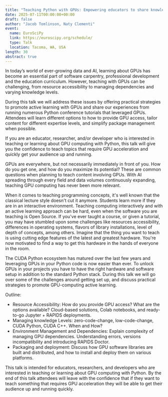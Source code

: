 ```yaml
---
title: "Teaching Python with GPUs: Empowering educators to share knowledge that uses GPUs"
date: 2025-07-11T00:00:00+00:00
draft: false
author: "Jacob Tomlinson, Naty Clementi"
event:
  name: EuroSciPy
  link: https://euroscipy.org/schedule/
  type: Talk
  location: Tacoma, WA, USA
length: 30
abstract: true
---
```


In today’s world of ever-growing data and AI, learning about GPUs has become an essential part of software carpentry, professional development and the education curriculum. However, teaching with GPUs can be challenging, from resource accessibility to managing dependencies and varying knowledge levels.

During this talk we will address these issues by offering practical strategies to promote active learning with GPUs and share our experiences from running numerous Python conference tutorials that leveraged GPUs. Attendees will learn different options to how to provide GPU access, tailor content for different expertise levels, and simplify package management when possible.

If you are an educator, researcher, and/or developer who is interested in teaching or learning about GPU computing with Python, this talk will give you the confidence to teach topics that require GPU acceleration and quickly get your audience up and running.

GPUs are everywhere, but not necessarily immediately in front of you. How do you get one, and how do you maximize its potential? These are common questions when planning to teach content involving GPUs. With AI spreading through every field and data volumes continuously expanding, teaching GPU computing has never been more relevant.

When it comes to teaching programming concepts, it's well known that the classical lecture style doesn't cut it anymore. Students learn more if they are in an interactive environment. Teaching computing interactively and with an active learning approach can be hard, even when the software you are teaching is Open Source. If you've ever taught a course, or given a tutorial, you may have stumbled upon some challenges like resources accessibility, differences in operating systems, flavors of library installations, level of depth of concepts, among others. Imagine that the thing you want to teach is using cutting edge features of the latest and greatest hardware. You're now motivated to find a way to get this hardware in the hands of everyone in the room.

The CUDA Python ecosystem has matured over the last few years and leveraging GPUs in your Python code is now easier than ever. To unlock GPUs in your projects you have to have the right hardware and software setup in addition to the standard Python stack.  During this talk we will go over some of the challenges around getting set up, and discuss practical strategies to promote GPU-computing active learning.

Outline:
- Resource Accessibility: How do you provide GPU access? What are the options available? Cloud-based solutions, Colab notebooks, and ready-to-go Jupyter + RAPIDS deployments.
- Managing knowledge Levels: zero-code-change, low-code-change, CUDA Python, CUDA C++. When and How?
- Environment Management and Dependencies: Explain complexity of managing GPU dependencies. Understanding errors, versions incompatibility and introducing RAPIDS Doctor.
- Packaging and deployment: Discuss how GPU software libraries are built and distributed, and how to install and deploy them on various platforms.

This talk is intended for educators, researchers, and developers who are interested in teaching or learning about GPU computing with Python. By the end of this talk attendees will leave with the confidence that if they want to teach something that requires GPU acceleration they will be able to get their audience up and running quickly.
